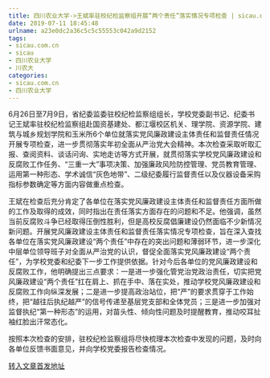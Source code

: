 ```yaml
---
title: 四川农业大学->王斌率驻校纪检监察组开展“两个责任”落实情况专项检查 | sicau.com.cn
date: 2019-07-11 18:45:48
urlname: a23e0dc2a36c5c5c55553c042a9d2152
tags: 
- sicau.com.cn
- sicau
- 四川农业大学
- 川农大
categories:
- sicau.com.cn
- 四川农业大学
---
```



6月26日至7月9日，省纪委监委驻校纪检监察组组长，学校党委副书记、纪委书记王斌率驻校纪检监察组赴国资基建处、都江堰校区机关、理学院、资源学院、建筑与城乡规划学院和玉米所6个单位就落实党风廉政建设主体责任和监督责任情况开展专项检查，进一步贯彻落实年初全面从严治党大会精神。本次检查采取听取汇报、查阅资料、谈话问询、实地走访等方式开展，就贯彻落实学校党风廉政建设和反腐败工作任务、“三重一大”事项决策、加强廉政风险防控管理、党员教育管理、运用第一种形态、学术诚信“灰色地带”、二级纪委履行监督责任以及仪器设备采购指标参数确定等方面内容做重点检查。

王斌在检查后充分肯定了各单位在落实党风廉政建设主体责任和监督责任方面所做的工作及取得的成效，同时指出在责任落实方面存在的问题和不足。他强调，虽然当前反腐败斗争已经取得压倒性胜利，但是高校反腐倡廉建设仍然面临不少新情况新问题。开展党风廉政建设主体责任和监督责任落实情况专项检查，旨在深入查找各单位在落实党风廉政建设“两个责任”中存在的突出问题和薄弱环节，进一步深化中层单位领导班子对全面从严治党的认识，督促全面落实党风廉政建设“两个责任”，为学校党委和纪委下一步工作提供依据。针对今后各单位的党风廉政建设和反腐败工作，他明确提出三点要求：一是进一步强化管党治党政治责任，切实把党风廉政建设“两个责任”扛在肩上、抓在手中、落在实处，推动学校党风廉政建设和反腐败工作向纵深发展；二是进一步提高政治站位，把“严”的要求贯穿于工作始终，把“越往后执纪越严”的信号传递至基层党支部和全体党员；三是进一步加强对监督执纪“第一种形态”的运用，对苗头性、倾向性问题及时提醒教育，推动咬耳扯袖红脸出汗常态化。

按照本次检查的安排，驻校纪检监察组将尽快梳理本次检查中发现的问题，及时向各单位反馈书面意见，并向学校党委报告检查情况。





[转入文章首发地址](https://news.sicau.edu.cn/info/1078/52533.htm)